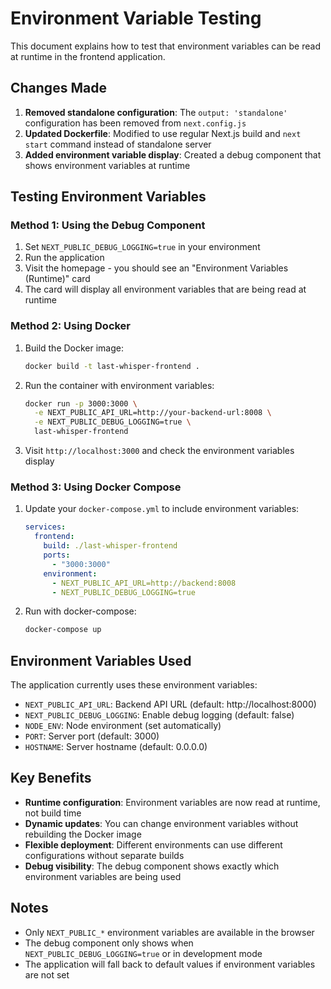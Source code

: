 # Environment Variable Testing

This document explains how to test that environment variables can be read at runtime in the frontend application.

## Changes Made

1. **Removed standalone configuration**: The `output: 'standalone'` configuration has been removed from `next.config.js`
2. **Updated Dockerfile**: Modified to use regular Next.js build and `next start` command instead of standalone server
3. **Added environment variable display**: Created a debug component that shows environment variables at runtime

## Testing Environment Variables

### Method 1: Using the Debug Component

1. Set `NEXT_PUBLIC_DEBUG_LOGGING=true` in your environment
2. Run the application
3. Visit the homepage - you should see an "Environment Variables (Runtime)" card
4. The card will display all environment variables that are being read at runtime

### Method 2: Using Docker

1. Build the Docker image:
   ```bash
   docker build -t last-whisper-frontend .
   ```

2. Run the container with environment variables:
   ```bash
   docker run -p 3000:3000 \
     -e NEXT_PUBLIC_API_URL=http://your-backend-url:8008 \
     -e NEXT_PUBLIC_DEBUG_LOGGING=true \
     last-whisper-frontend
   ```

3. Visit `http://localhost:3000` and check the environment variables display

### Method 3: Using Docker Compose

1. Update your `docker-compose.yml` to include environment variables:
   ```yaml
   services:
     frontend:
       build: ./last-whisper-frontend
       ports:
         - "3000:3000"
       environment:
         - NEXT_PUBLIC_API_URL=http://backend:8008
         - NEXT_PUBLIC_DEBUG_LOGGING=true
   ```

2. Run with docker-compose:
   ```bash
   docker-compose up
   ```

## Environment Variables Used

The application currently uses these environment variables:

- `NEXT_PUBLIC_API_URL`: Backend API URL (default: http://localhost:8000)
- `NEXT_PUBLIC_DEBUG_LOGGING`: Enable debug logging (default: false)
- `NODE_ENV`: Node environment (set automatically)
- `PORT`: Server port (default: 3000)
- `HOSTNAME`: Server hostname (default: 0.0.0.0)

## Key Benefits

- **Runtime configuration**: Environment variables are now read at runtime, not build time
- **Dynamic updates**: You can change environment variables without rebuilding the Docker image
- **Flexible deployment**: Different environments can use different configurations without separate builds
- **Debug visibility**: The debug component shows exactly which environment variables are being used

## Notes

- Only `NEXT_PUBLIC_*` environment variables are available in the browser
- The debug component only shows when `NEXT_PUBLIC_DEBUG_LOGGING=true` or in development mode
- The application will fall back to default values if environment variables are not set
